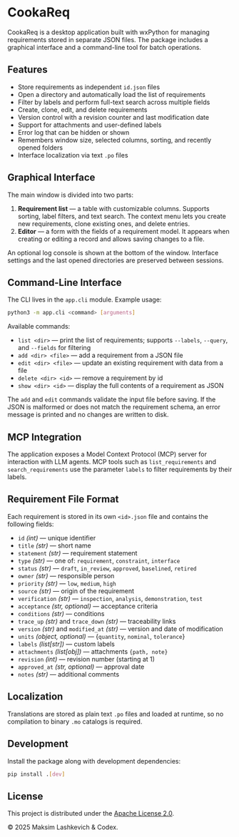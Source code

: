 # CookaReq

CookaReq is a desktop application built with wxPython for managing requirements stored in separate JSON files. The package includes a graphical interface and a command-line tool for batch operations.

## Features

- Store requirements as independent `id.json` files
- Open a directory and automatically load the list of requirements
- Filter by labels and perform full-text search across multiple fields
- Create, clone, edit, and delete requirements
- Version control with a revision counter and last modification date
- Support for attachments and user-defined labels
- Error log that can be hidden or shown
- Remembers window size, selected columns, sorting, and recently opened folders
- Interface localization via text `.po` files

## Graphical Interface

The main window is divided into two parts:

1. **Requirement list** — a table with customizable columns. Supports sorting, label filters, and text search. The context menu lets you create new requirements, clone existing ones, and delete entries.
2. **Editor** — a form with the fields of a requirement model. It appears when creating or editing a record and allows saving changes to a file.

An optional log console is shown at the bottom of the window. Interface settings and the last opened directories are preserved between sessions.

## Command-Line Interface

The CLI lives in the `app.cli` module. Example usage:

```bash
python3 -m app.cli <command> [arguments]
```

Available commands:

- `list <dir>` — print the list of requirements; supports `--labels`, `--query`, and `--fields` for filtering
- `add <dir> <file>` — add a requirement from a JSON file
- `edit <dir> <file>` — update an existing requirement with data from a file
- `delete <dir> <id>` — remove a requirement by id
- `show <dir> <id>` — display the full contents of a requirement as JSON

The `add` and `edit` commands validate the input file before saving. If the
JSON is malformed or does not match the requirement schema, an error message is
printed and no changes are written to disk.

## MCP Integration

The application exposes a Model Context Protocol (MCP) server for interaction with LLM agents.
MCP tools such as `list_requirements` and `search_requirements` use the parameter `labels`
to filter requirements by their labels.

## Requirement File Format

Each requirement is stored in its own `<id>.json` file and contains the following fields:

- `id` *(int)* — unique identifier
- `title` *(str)* — short name
- `statement` *(str)* — requirement statement
- `type` *(str)* — one of: `requirement`, `constraint`, `interface`
- `status` *(str)* — `draft`, `in_review`, `approved`, `baselined`, `retired`
- `owner` *(str)* — responsible person
- `priority` *(str)* — `low`, `medium`, `high`
- `source` *(str)* — origin of the requirement
- `verification` *(str)* — `inspection`, `analysis`, `demonstration`, `test`
- `acceptance` *(str, optional)* — acceptance criteria
- `conditions` *(str)* — conditions
- `trace_up` *(str)* and `trace_down` *(str)* — traceability links
- `version` *(str)* and `modified_at` *(str)* — version and date of modification
- `units` *(object, optional)* — {`quantity`, `nominal`, `tolerance`}
- `labels` *(list[str])* — custom labels
- `attachments` *(list[obj])* — attachments `{path, note}`
- `revision` *(int)* — revision number (starting at 1)
- `approved_at` *(str, optional)* — approval date
- `notes` *(str)* — additional comments

## Localization

Translations are stored as plain text `.po` files and loaded at runtime, so no
compilation to binary `.mo` catalogs is required.

## Development

Install the package along with development dependencies:

```bash
pip install .[dev]
```

## License

This project is distributed under the [Apache License 2.0](LICENSE).

© 2025 Maksim Lashkevich & Codex.
